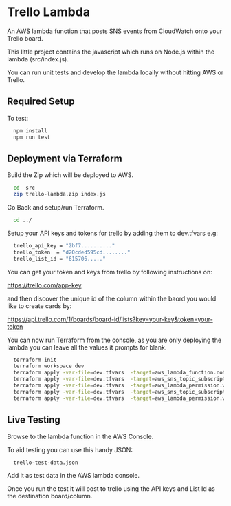 # Trello Lambda
  
An AWS lambda function that posts SNS events from CloudWatch onto your Trello board.

This little project contains the javascript which runs on Node.js within the lambda (src/index.js).

You can run unit tests and develop the lambda locally without hitting AWS or Trello. 
## Required Setup

To test:

```sh
  npm install
  npm run test
```

## Deployment via Terraform

Build the Zip which will be deployed to AWS.

```sh
  cd  src
  zip trello-lambda.zip index.js 
```

Go Back and setup/run Terraform.

```sh
  cd ../
```

Setup your API keys and tokens for trello by adding them to dev.tfvars e.g:

```sh
  trello_api_key = "2bf7.........."
  trello_token  = "d20cded595cd........"
  trello_list_id = "615706....."
```

You can get your token and keys from trello by following instructions on:

  https://trello.com/app-key

and then discover the unique id of the column within the baord you would like to create cards by:

  https://api.trello.com/1/boards/board-id/lists?key=your-key&token=your-token

You can now run Terraform from the console, as you are only deploying the lambda you can leave all the values it prompts for blank.

```sh
  terraform init
  terraform workspace dev
  terraform apply -var-file=dev.tfvars  -target=aws_lambda_function.notify_trello_lambda
  terraform apply -var-file=dev.tfvars  -target=aws_sns_topic_subscription.sns_technical_alerts_lambda_subscription
  terraform apply -var-file=dev.tfvars  -target=aws_lambda_permission.with_sns_technical_alerts
  terraform apply -var-file=dev.tfvars  -target=aws_sns_topic_subscription.sns_service_alerts_lambda_subscription
  terraform apply -var-file=dev.tfvars  -target=aws_lambda_permission.with_sns_service_alerts
```

## Live Testing

Browse to the lambda function in the AWS Console.

To aid testing you can use this handy JSON:

```sh
  trello-test-data.json 
```

Add it as test data in the AWS lambda console.

Once you run the test it will post to trello using the API keys and List Id as the destination board/column.
